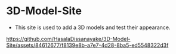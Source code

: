 # 3D-Model-Site

- This site is used to add a 3D models and test their appearance.


https://github.com/HasalaDissanayake/3D-Model-Site/assets/84612677/f8139e8b-a7e7-4d28-8ba5-ed5548322d3f

